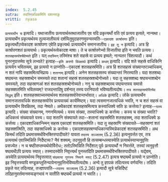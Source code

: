 ```yaml
---
index:  5.2.45
sutra:  तदस्मिन्नधिकमिति दशान्ताड्डः
vritti:  nyasa
---
```


`प्रत्ययार्थेन च` इत्यादि। यथाजातीयः प्रत्ययार्थस्तथाजातीय एव यदि प्रकृत्यर्थो वति एवं प्रत्यय इत्यते, नान्यथा। प्रत्ययार्थेन प्रकृत्यर्थस्य तुल्यजातीयत्वं दर्शयितुमुदाहरणमुपन्यस्यति--`एकादश कार्षापणाः` इति। प्रकृत्यर्थोऽप्येकादश कार्षापणा एवेति प्रकृत्यर्थः प्रत्ययार्थेन समानजातीयः। `इह तु न` इत्यादि। अत्र हि कार्षापणशतं प्रत्ययार्थः। प्रकृत्यर्थस्त्वेकादश माषाः। ते च कार्षापणेभ्यो विजातीया इति न भवति प्रत्ययः। `शतसहस्रयोश्चैवेष्यते` इति। यत् `तदस्मिन्` तस्मिंश्च शते सहस्रे वा प्रत्यय इष्यते; नान्यतर त्रिंशत्यादौ।
कथं पुनरनुपात्तमेव सूत्रे लभ्यते? इत्याह--`इति करणो विवक्षार्थः` इत्यादि। `कथम्` इत्यादि। यदि शते सहस्रे वाधिकिनि प्रत्ययेन भवितव्यम्, इह प्रत्ययो न प्राप्नोति--एकादशं शतसहस्रमिति। अत्र हि शतसहस्रं संख्यान्तरञ्चाधिकम्, न शतं नापि सहस्रमित्यभिप्रायः। `शतानाम्` इत्यादि। अनेन शतसहस्रस्य संख्यान्तरं निरस्याति। यदा शतशब्दः षष्ठ्यन्तः सहस्रशब्देन समस्यते तदा शतानां सहस्रं शतसहस्रशब्देनोच्यते। यदा तु सहस्रशब्दः षष्ठ्यन्तशब्देन समस्यते, तदा सहस्राणआं शतं शतसहस्रशब्देनोच्यते। ननु च सहस्रशब्दस्य पष्ठ्यन्तस्य समासे सहस्रशतमिति भवितव्यम्? राजदन्तादिषु दर्शनात् तस्य परनिपातो भविष्यतीत्यदोषः। `तत्र शतसहस्रयोरित्येव सिद्धम्` इति। शतसहस्रवाच्यस्यार्थस्य शतसहस्रयोरेवान्तर्भावात्।
`अधिके` इत्यादि। लोके प्रत्ययार्थेन समानजातावधिके शतसहस्रयोरेव प्रत्ययाख्यं कार्यमिष्टम्। यदा त्वसमानजात्यधिकं भवति, न च शतं सहस्रं वा प्रत्ययार्थेन विवक्षितम्, तदा नेष्यते। अथैकादशं शतसहस्रमित्यत्र कस्याधिक्ये सति डः कर्त्तव्यः? इत्याह--`यस्य` इत्यादि। संख्या संख्यानम्, गणनमित्यर्थः। यस्य संख्या, तस्याधिक्ये डः कर्त्तव्यः। कस्य च संख्या भवति? अधिकत्वं संख्यायते यस्य। यदा शतानि संक्यायते तदा--शतानां सहस्रमिति शतसहस्रम्, तदा शताधिक्ये डः कर्त्तव्यः। एकादशाधिकान्स्मिन् सहस्र एकादशं शतसहस्रमिति। यदा तु सहस्राणि संख्यायते--सहस्राणां शतं सहस्रशत्मिति, तदा सहस्राधिक्ये डः कर्त्तव्यः। एकादशसहस्राण्यधिकान्यस्मिन्नेकादशं शतसहस्रमिति। अथ किमर्थं तदिति प्रथमासमर्थविभक्तिरुपादीयते? यावता `तदस्य सञ्जातम्` (5.2.36) इत्यनुवर्त्तत एव, तत्र प्रत्ययार्थ एवास्मिन्निति निर्देष्टव्यः? नैवं शक्यम्; तदनुवृत्तौ हि तत्सम्बन्धस्यास्येति प्रत्यार्थस्याप्यनुवृत्तिः प्रसज्येत। न च षष्ठीसप्तम्यर्थयोर्विरोधः; ततोऽस्मिन्निति निर्देशात् पूर्वः प्रत्ययार्थो न निवर्त्तते, तस्यां त्वनुवृत्तौ षष्ठ्यर्थेऽपि प्रत्ययः स्यात्। तस्मादस्येति निवृत्त्यर्थं पुनस्तदिति प्रथमासमर्थविभक्तिरुपादीयते। यद्येवम्, अस्येति प्रत्ययार्थस्य निवृत्तत्वात् `संख्याया गुणस्य निमाने मयट्` (5.2.47) इत्यत्र षष्ठ्यर्थे प्रत्ययो न प्राप्नोति। इह निवृत्तस्यापि मण्डूकप्लुतिन्यायेनानुवृत्तिर्भविष्यतीत्यदोषः। अन्ये तु ज्ञापकं तदित्यस्य वर्णयन्ति। तदिति प्रकृते यत् तदित्याह, तज्ज्ञापयति--`तदस्य सञ्जातम्` (5.2.36) इत्यादौ सूत्रे यन्निर्दिष्टं तदिहानुवर्त्तमानमप्यङ्गभावं न यातीति षष्ठ्यर्थे प्रत्ययो न भवति।।


